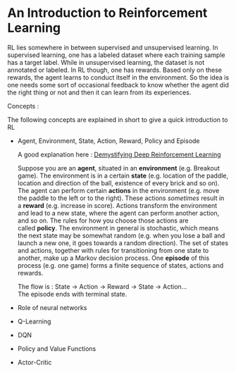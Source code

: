 # An Introduction to Reinforcement Learning

RL lies somewhere in between supervised and unsupervised learning. In supervised learning, one has a labeled dataset where each training sample has a target label. While in unsupervised learning, the dataset is not annotated or labeled. In RL though, one has rewards. Based only on these rewards, the agent learns to conduct itself in the environment. So the idea is one needs some sort of occasional feedback to know whether the agent did the right thing or not and then it can learn from its experiences.

Concepts :

The following concepts are explained in short to give a quick introduction to RL

* Agent, Environment, State, Action, Reward, Policy and Episode    
      
    A good explanation here : [Demystifying Deep Reinforcement Learning](http://neuro.cs.ut.ee/demystifying-deep-reinforcement-learning/)  
      
    Suppose you are an **agent**, situated in an **environment** (e.g. Breakout game). The environment is in a certain **state** (e.g. location of the paddle, location and direction of the ball, existence of every brick and so on). The agent can perform certain **actions** in the environment (e.g. move the paddle to the left or to the right). These actions *sometimes* result in a **reward** (e.g. increase in score). Actions transform the environment and lead to a new state, where the agent can perform another action, and so on. The rules for how you choose those actions are called **policy**. The environment in general is stochastic, which means the next state may be somewhat random (e.g. when you lose a ball and launch a new one, it goes towards a random direction). The set of states and actions, together with rules for transitioning from one state to another, make up a Markov decision process. One **episode** of this process (e.g. one game) forms a finite sequence of states, actions and rewards.  
      
    The flow is : State -> Action -> Reward -> State -> Action...  
    The episode ends with terminal state.  
      
* Role of neural networks  
* Q-Learning  
* DQN  
* Policy and Value Functions  
* Actor-Critic  
